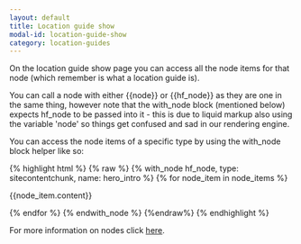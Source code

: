 ```yaml
---
layout: default
title: Location guide show
modal-id: location-guide-show
category: location-guides
---
```

On the location guide show page you can access all the node items for that node (which remember is what a location guide is).

You can call a node with either {{node}} or {{hf_node}} as they are one in the same thing, however note that the with_node block (mentioned below) expects hf_node to be passed into it - this is due to liquid markup also using the variable 'node' so things get confused and sad in our rendering engine.

You can access the node items of a specific type by using the with_node block helper like so:

{% highlight html %}
{% raw %}
{% with_node hf_node, type: sitecontentchunk, name: hero_intro  %}
  {% for node_item in node_items %}
   <p>{{node_item.content}}</p>
  {% endfor %}
{% endwith_node %}
{%endraw%}
{% endhighlight %}

For more information on nodes click [here](/nodes).
